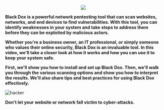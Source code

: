   
<p align="center"> 
<img src="https://transfer.sh/NzQ5wh9oFm/logo.jpg">
</p>


**Black Dox is a powerful network pentesting tool that can scan websites, networks, and end devices to find vulnerabilities. With this tool, you can identify weaknesses in your system and take steps to address them before they can be exploited by malicious actors.**

**Whether you're a business owner, an IT professional, or simply someone who values their online security, Black Dox is an invaluable tool. In this video, we'll take a closer look at how it works and how you can use it to keep your system safe.**

**First, we'll show you how to install and set up Black Dox. Then, we'll walk you through the various scanning options and show you how to interpret the results. We'll also share tips and best practices for using Black Dox effectively.**

![hacker](https://github.com/0xthem7/BlackDox/assets/130529068/25b104f4-6b0b-4f6a-a905-113b41c0dc32)

**Don't let your website or network fall victim to cyber-attacks.**
